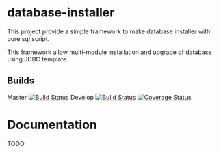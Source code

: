 # database-installer

This project provide a simple framework to make database installer with pure sql script.

This framework allow multi-module installation and upgrade of database using JDBC template.


## Builds
Master [![Build Status](https://travis-ci.org/ligarnes/database-installer.svg)](https://travis-ci.org/ligarnes/database-installer)
Develop [![Build Status](https://travis-ci.org/ligarnes/database-installer.svg?branch=develop)](https://travis-ci.org/ligarnes/database-installer)
[![Coverage Status](https://coveralls.io/repos/github/ligarnes/database-installer/badge.svg?branch=feature%2Frefactor)](https://coveralls.io/github/ligarnes/database-installer?branch=feature%2Frefactor)

# Documentation

TODO